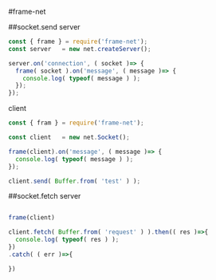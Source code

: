 #frame-net

##socket.send
server
```javascript
const { frame } = require('frame-net');
const server   = new net.createServer();

server.on('connection', ( socket )=> {
  frame( socket ).on('message', ( message )=> {
    console.log( typeof( message ) );
  });
});

```
client

```javascript
const { fram } = require('frame-net');

const client   = new net.Socket();

frame(client).on('message', ( message )=> {
  console.log( typeof( message ) );
});

client.send( Buffer.from( 'test' ) );

```

##socket.fetch
server
```javascript

frame(client)

client.fetch( Buffer.from( 'request' ) ).then(( res )=>{
  console.log( typeof( res ) );
})
.catch( ( err )=>{

})

```